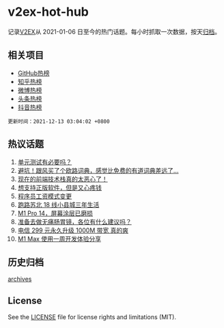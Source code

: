 # v2ex-hot-hub

 记录[V2EX](https://www.v2ex.com/)从 2021-01-06 日至今的热门话题。每小时抓取一次数据，按天[归档](archives)。
 
 ## 相关项目

- [GitHub热榜](https://github.com/snaildev/github-hot-hub)
- [知乎热榜](https://github.com/snaildev/zhihu-hot-hub)
- [微博热榜](https://github.com/snaildev/weibo-hot-hub)
- [头条热榜](https://github.com/snaildev/toutiao-hot-hub)
- [抖音热榜](https://github.com/snaildev/douyin-hot-hub)


 `更新时间：2021-12-13 03:04:02 +0800`

## 热议话题

1. [单元测试有必要吗？](https://www.v2ex.com/t/821608)
1. [避坑！跟风买了个欧路词典，感觉比免费的有道词典差远了...](https://www.v2ex.com/t/821603)
1. [现在的前端技术栈真的太恶心了！](https://www.v2ex.com/t/821702)
1. [想支持正版软件，但是又心疼钱](https://www.v2ex.com/t/821653)
1. [程序员工资模式变更](https://www.v2ex.com/t/821610)
1. [跑路苏北 18 线小县城三年生活](https://www.v2ex.com/t/821635)
1. [M1 Pro 14，屏幕涂层已磨损](https://www.v2ex.com/t/821673)
1. [准备去做无痛肠胃镜，各位有什么建议吗？](https://www.v2ex.com/t/821634)
1. [电信 299 元永久升级 1000M 带宽 真的爽](https://www.v2ex.com/t/821649)
1. [M1 Max 使用一周开发体验分享](https://www.v2ex.com/t/821665)

## 历史归档

[archives](archives)

## License

See the [LICENSE](LICENSE) file for license rights and limitations (MIT).
